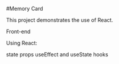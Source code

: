 #Memory Card

This project demonstrates the use of React.

Front-end

Using React:

state
props
useEffect and useState hooks
